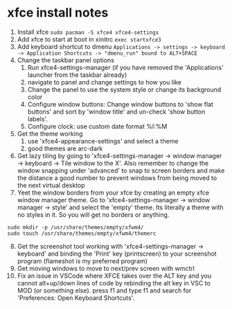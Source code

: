 # xfce install notes


1. Install xfce
```sudo pacman -S xfce4 xfce4-settings```
2. Add xfce to start at boot in xinitrc
```exec startxfce3```
3. Add keyboard shortcut to dmenu
```Applications -> settings -> keyboard -> Application Shortcuts -> "dmenu_run" bound to ALT+SPACE```
4. Change the taskbar panel options
   1. Run xfce4-settings-manager (if you have removed the 'Applications' launcher from the taskbar already)
   2. navigate to panel and change settings to how you like
   3. Change the panel to use the system style or change its background color
   4. Configure window buttons: Change window buttons to 'show flat buttons' and sort by 'window title' and un-check 'show button labels'.
   5. Configure clock: use custom date format %I:%M
5. Get the theme working
   1. use 'xfce4-appearance-settings' and select a theme
   2. good themes are arc-dark
6. Get lazy tiling by going to 'xfce4-settings-manager -> window manager -> keyboard -> Tile window to the X'. Also remember to change the window snapping under 'advanced' to snap to screen borders and make the distance a good number to prevent windows from being moved to the next virtual desktop
7. Yeet the window borders from your xfce by creating an empty xfce window manager theme. Go to 'xfce4-settings-manager -> window manager -> style' and select the 'empty' theme. Its literally a theme with no styles in it. So you will get no borders or anything.
```
sudo mkdir -p /usr/share/themes/empty/xfwm4/
sudo touch /usr/share/themes/empty/xfwm4/themerc
```
8. Get the screenshot tool working with 'xfce4-settings-manager -> keyboard' and binding the 'Print' key (printscreen) to your screenshot program (flameshot is my preferred program)
9. Get moving windows to move to next/prev screen with wmctrl
10. Fix an issue in VSCode where XFCE takes over the ALT key and you cannot alt+up/down lines of code by rebinding the alt key in VSC to MOD (or something else). press f1 and type f1 and search for 'Preferences: Open Keyboard Shortcuts'.
